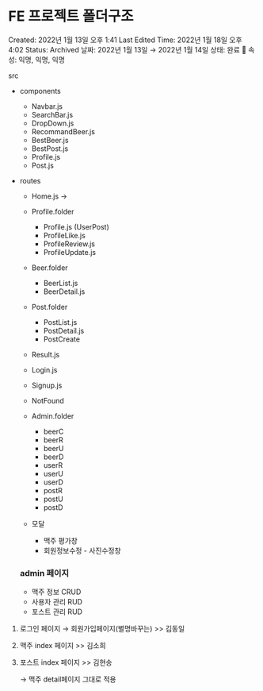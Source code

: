 # FE 프로젝트 폴더구조

Created: 2022년 1월 13일 오후 1:41
Last Edited Time: 2022년 1월 18일 오후 4:02
Status: Archived
날짜: 2022년 1월 13일 → 2022년 1월 14일
상태: 완료 🙌
속성: 익명, 익명, 익명

src

- components
    - Navbar.js
    - SearchBar.js
    - DropDown.js
    - RecommandBeer.js
    - BestBeer.js
    - BestPost.js
    - Profile.js
    - Post.js

- routes
    - Home.js →
    - Profile.folder
        - Profile.js                                                                  (UserPost)
        - ProfileLike.js
        - ProfileReview.js
        - ProfileUpdate.js
    - Beer.folder
        - BeerList.js
        - BeerDetail.js
    - Post.folder
        - PostList.js
        - PostDetail.js
        - PostCreate
    - Result.js
    - Login.js
    - Signup.js
    - NotFound
    
    - Admin.folder
        - beerC
        - beerR
        - beerU
        - beerD
        - userR
        - userU
        - userD
        - postR
        - postU
        - postD
    
    - 모달
        - 맥주 평가창
        - 회원정보수정 - 사진수정창
        
    
    ### **admin 페이지**
    
    - 맥주 정보 CRUD
    - 사용자 관리 RUD
    - 포스트 관리 RUD
    
1. 로그인 페이지 → 회원가입페이지(별명바꾸는) >> 김동일 
2. 맥주 index 페이지 >> 김소희
3. 포스트 index 페이지 >> 김현송
    
    → 맥주 detail페이지 그대로 적용